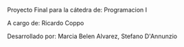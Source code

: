Proyecto Final para la cátedra de:
Programacion I

A cargo de:
Ricardo Coppo

Desarrollado por:
Marcia Belen Alvarez,
Stefano D'Annunzio
